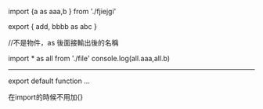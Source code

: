 


   import  {a as aaa,b } from './fjiejgi'

   export {
       add,
       bbbb as abc
   }

   //不是物件，as 後面接輸出後的名稱


import * as all  from './file'
console.log(all.aaa,all.b)



------
export default  function ...

在import的時候不用加{}

